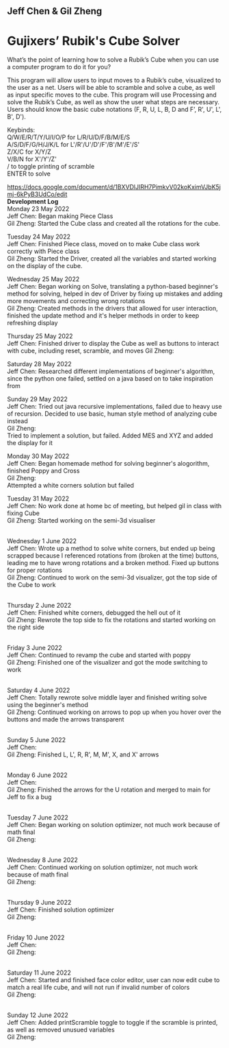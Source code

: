 ## Jeff Chen & Gil Zheng

# Gujixers’ Rubik's Cube Solver

What’s the point of learning how to solve a Rubik’s Cube when you can use a computer program to do it for you? 

This program will allow users to input moves to a Rubik’s cube, visualized to the user as a net. Users will be able to scramble and solve a cube, as well as input specific moves to the cube. This program will use Processing and solve the Rubik’s Cube, as well as show the user what steps are necessary. Users should know the basic cube notations (F, R, U, L, B, D and F’, R', U', L', B', D').

Keybinds: <br/>
Q/W/E/R/T/Y/U/I/O/P for L/R/U/D/F/B/M/E/S <br/>
A/S/D/F/G/H/J/K/L for L'/R'/U'/D'/F'/B'/M'/E'/S' <br/>
Z/X/C for X/Y/Z <br/>
V/B/N for X'/Y'/Z'<br/>
/ to toggle printing of scramble</br>
ENTER to solve<br/>


https://docs.google.com/document/d/1BXVDlJIRH7PimkvV02koKximVJbK5jmj-6kPyB3UdCo/edit <br />
 **Development Log** <br />
Monday 23 May 2022 <br />
Jeff Chen: Began making Piece Class <br />
Gil Zheng: Started the Cube class and created all the rotations for the cube. <br />

Tuesday 24 May 2022 <br />
Jeff Chen: Finished Piece class, moved on to make Cube class work correctly with Piece class <br />
Gil Zheng: Started the Driver, created all the variables and started working on the display of the cube. <br />

Wednesday 25 May 2022 <br />
Jeff Chen: Began working on Solve, translating a python-based beginner's method for solving, helped in dev of Driver by fixing up mistakes and adding more movements and correcting wrong rotations <br />
Gil Zheng: Created methods in the drivers that allowed for user interaction, finished the update method and it's helper methods in order to keep refreshing display <br />

Thursday 25 May 2022 <br />
Jeff Chen: Finished driver to display the Cube as well as buttons to interact with cube, including reset, scramble, and moves
Gil Zheng: <br />

Saturday 28 May 2022 <br />
Jeff Chen: Researched different implementations of beginner's algorithm, since the python one failed, settled on a java based on to take inspiration from <br />

Sunday 29 May 2022 <br />
Jeff Chen: Tried out java recursive implementations, failed due to heavy use of recursion. Decided to use basic, human style method of analyzing cube instead <br /> 
Gil Zheng: <br /> 
Tried to implement a solution, but failed. Added MES and XYZ and added the display for it <br />

Monday 30 May 2022 <br />
Jeff Chen: Began homemade method for solving beginner's alogorithm, finished Poppy and Cross<br /> 
Gil Zheng: <br /> 
Attempted a white corners solution but failed <br /> 

Tuesday 31 May 2022 <br />
Jeff Chen: No work done at home bc of meeting, but helped gil in class with fixing Cube<br /> 
Gil Zheng: Started working on the semi-3d visualiser <br /> 
<br /> 

Wednesday 1 June 2022 <br />
Jeff Chen: Wrote up a method to solve white corners, but ended up being scrapped because I referenced rotations from (broken at the time) buttons, leading me to have wrong rotations and a broken method. Fixed up buttons for proper rotations<br /> 
Gil Zheng: Continued to work on the semi-3d visualizer, got the top side of the Cube to work<br /> 
<br /> 

Thursday 2 June 2022 <br />
Jeff Chen: Finished white corners, debugged the hell out of it<br /> 
Gil Zheng: Rewrote the top side to fix the rotations and started working on the right side<br /> 
<br />  

Friday 3 June 2022 <br />
Jeff Chen: Continued to revamp the cube and started with poppy<br />
Gil Zheng: Finished one of the visualizer and got the mode switching to work <br /> 
<br /> 

Saturday 4 June 2022 <br/>
Jeff Chen: Totally rewrote solve middle layer and finished writing solve using the beginner's method <br/>
Gil Zheng: Continued working on arrows to pop up when you hover over the buttons and made the arrows transparent<br /> 
<br />  

Sunday 5 June 2022 <br/>
Jeff Chen: <br/>
Gil Zheng: Finished L, L', R, R', M, M', X, and X' arrows <br /> 
<br /> 

Monday 6 June 2022 <br/>
Jeff Chen: <br/>
Gil Zheng: Finished the arrows for the U rotation and merged to main for Jeff to fix a bug<br /> 
<br /> 

Tuesday 7 June 2022 <br/>
Jeff Chen: Began working on solution optimizer, not much work because of math final<br/>
Gil Zheng: <br /> 
<br /> 

Wednesday 8 June 2022 <br/>
Jeff Chen: Continued working on solution optimizer, not much work because of math final<br/>
Gil Zheng: <br /> 
<br /> 

Thursday 9 June 2022 <br/>
Jeff Chen: Finished solution optimizer<br/>
Gil Zheng: <br /> 
<br /> 

Friday 10 June 2022 <br/>
Jeff Chen:<br/>
Gil Zheng: <br /> 
<br /> 

Saturday 11 June 2022 <br/>
Jeff Chen: Started and finished face color editor, user can now edit cube to match a real life cube, and will not run if invalid number of colors<br/>
Gil Zheng: <br /> 
<br /> 

Sunday 12 June 2022 <br/>
Jeff Chen: Added printScramble toggle to toggle if the scramble is printed, as well as removed unusued variables<br/>
Gil Zheng: <br /> 
<br /> 
